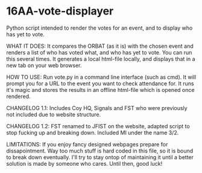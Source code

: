 # 16AA-vote-displayer
Python script intended to render the votes for an event, and to display who has yet to vote.

WHAT IT DOES:
It compares the ORBAT (as it is) with the chosen event and renders a list of who has voted what, and who has yet to vote.
You can run this several times. It generates a local html-file locally, and displays that in a new tab on your web browser.

HOW TO USE:
Run vote.py in a command line interface (such as cmd). It will prompt you for a URL to the event you want to check attendance for.
It runs it's magic and stores the results in an offline html-file which is opened once rendered.

CHANGELOG 1.1:
Includes Coy HQ, Signals and FST who were previously not included due to website structure.

CHANGELOG 1.2:
FST renamed to JFIST on the website, adapted script to stop fucking up and breaking down.
Included MI under the name 3/2.

LIMITATIONS:
If you enjoy fancy designed webpages prepare for dissapointment.
Way too much stuff is hard coded in this file, so it is bound to break down eventually.
I'll try to stay ontop of maintaining it until a better solution is made by someone who cares.
Until then, good luck!
